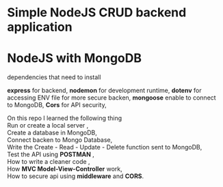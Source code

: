 # Simple NodeJS CRUD backend application
# NodeJS with MongoDB

dependencies that need to install

**express** for backend,
**nodemon** for development runtime,
**dotenv** for accessing ENV file for more secure backen,
**mongoose** enable to connect to MongoDB,
**Cors** for API security,


On this repo I learned the following thing  
Run or create a local server ,  
Create a database in MongoDB,   
Connect backen to Mongo Database,    
Write the Create - Read - Update - Delete function sent to MongoDB,   
Test the API using **POSTMAN** ,   
How to write a cleaner code ,   
How **MVC Model-View-Controller** work,  
How to secure api using **middleware** and **CORS**.

